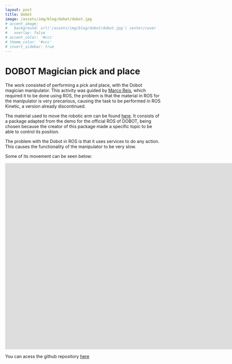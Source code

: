 ```yaml
---
layout: post
title: Dobot
image: /assets/img/blog/dobot/dobot.jpg
# accent_image: 
#   background: url('/assets/img/blog/dobot/dobot.jpg') center/cover
#   overlay: false
# accent_color: '#ccc'
# theme_color: '#ccc'
# invert_sidebar: true
---
```


# DOBOT  Magician pick and place

The work consisted of performing a pick and place, with the Dobot magician manipulator. This activity was guided by [Marco Reis](), which required it to be done using ROS, the problem is that the material in ROS for the manipulator is very precarious, causing the task to be performed in ROS Kinetic, a version already discontinued.

The material used to move the robotic arm can be found [here](https://hotblackrobotics.github.io/en/blog/2018/06/29/ros-dobot/). It consists of a package adapted from the demo for the official ROS of DOBOT, being chosen because the creator of this package made a specific topic to be able to control its position.

The problem with the Dobot in ROS is that it uses services to do any action. This causes the functionality of the manipulator to be very slow.

Some of its movement can be seen below:

<iframe width="1671" height="600" src="https://www.youtube.com/embed/nkaut31VhHA" title="YouTube video player" frameborder="0" allow="accelerometer; autoplay; clipboard-write; encrypted-media; gyroscope; picture-in-picture" allowfullscreen></iframe>

You can acess the github repository [here](https://github.com/tiago369/dobot-ros)
